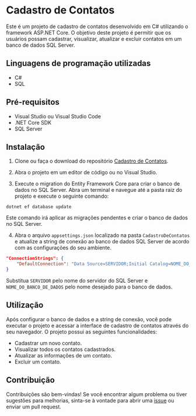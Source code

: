 # Cadastro de Contatos

Este é um projeto de cadastro de contatos desenvolvido em C# utilizando o framework ASP.NET Core. O objetivo deste projeto é permitir que os usuários possam cadastrar, visualizar, atualizar e excluir contatos em um banco de dados SQL Server.

## Linguagens de programação utilizadas

- C#
- SQL

## Pré-requisitos

- Visual Studio ou Visual Studio Code
- .NET Core SDK
- SQL Server

## Instalação

1. Clone ou faça o download do repositório [Cadastro de Contatos](https://github.com/Wgleyberton/Cadastro-de-Contatos).

2. Abra o projeto em um editor de código ou no Visual Studio.

3. Execute o migration do Entity Framework Core para criar o banco de dados no SQL Server. Abra um terminal e navegue até a pasta raiz do projeto e execute o seguinte comando:

```
dotnet ef database update
```

Este comando irá aplicar as migrações pendentes e criar o banco de dados no SQL Server.

4. Abra o arquivo `appsettings.json` localizado na pasta `CadastroDeContatos` e atualize a string de conexão ao banco de dados SQL Server de acordo com as configurações do seu ambiente.

```json
"ConnectionStrings": {
    "DefaultConnection": "Data Source=SERVIDOR;Initial Catalog=NOME_DO_BANCO_DE_DADOS;Integrated Security=True;"
}
```

Substitua `SERVIDOR` pelo nome do servidor do SQL Server e `NOME_DO_BANCO_DE_DADOS` pelo nome desejado para o banco de dados.

## Utilização

Após configurar o banco de dados e a string de conexão, você pode executar o projeto e acessar a interface de cadastro de contatos através do seu navegador. O projeto possui as seguintes funcionalidades:

- Cadastrar um novo contato.
- Visualizar todos os contatos cadastrados.
- Atualizar as informações de um contato.
- Excluir um contato.

## Contribuição

Contribuições são bem-vindas! Se você encontrar algum problema ou tiver sugestões para melhorias, sinta-se à vontade para abrir uma [issue](https://github.com/Wgleyberton/Cadastro-de-Contatos/issues) ou enviar um pull request.
